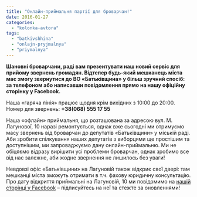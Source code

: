 ```yaml
---
title: "Онлайн-приймальня партії для броварчан!"
date: 2016-01-27
categories: 
  - "kolonka-avtora"
tags: 
  - "batkivshhina"
  - "onlajn-pryjmalnya"
  - "priymalnya"
---
```


**Шановні броварчани, раді вам презентувати наш новий сервіс для прийому звернень громадян. Відтепер будь-який мешканець міста має змогу звернутися до ВО «Батьківщина» у більш зручний спосіб: за телефоном або написавши повідомлення прямо на нашу офіційну сторінку у Facebook.**

Наша «гаряча лінія» працює щодня крім вихідних з 10:00 до 20:00. Номер для звернень: **+38(068) 555 17 55**

Наша «офлайн» приймальня, що розташована за адресою вул. М. Лагунової, 10 наразі ремонтується, однак вже сьогодні ми отримуємо масу звернень від броварчан до депутатів «Батьківщини» у міській раді. Аби зробити спілкування наших депутатів з виборцями ще простішим та доступнішим, ми запроваджуємо дану онлайн-приймальню. Ми не обіцяємо відразу вирішити усі проблеми броварчан, однак зробимо все від нас залежне, аби жодне звернення не лишилось без уваги!

Невдовзі офіс «Батьківщини» на Лагуновій також відкриє свої двері: там мешканці міста зможуть отримати в т.ч. фахову юридичну консультацію. Про дату відкриття приймальні на Лагуновій, 10 ми повідомимо на [нашій сторінці у Facebook](https://www.facebook.com/batkivbro) – підписуйтесь на неї та стежте за оновленнями!
